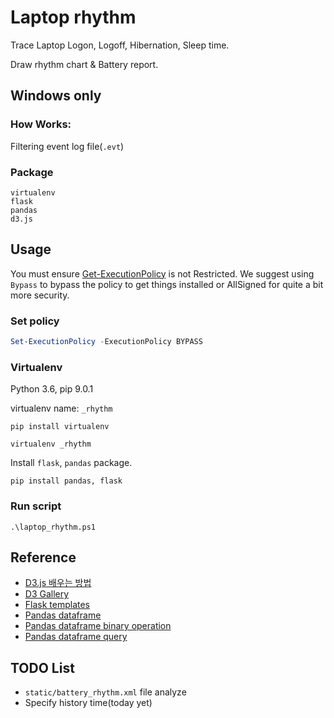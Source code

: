 # Laptop rhythm

Trace Laptop Logon, Logoff, Hibernation, Sleep time.

Draw rhythm chart & Battery report.

## Windows only

### How Works:

Filtering event log file(`.evt`)

### Package

```
virtualenv
flask
pandas
d3.js
```

## Usage

You must ensure [Get-ExecutionPolicy](//technet.microsoft.com/ko-KR/library/hh847748.aspx) is not Restricted. We suggest using `Bypass` to bypass the policy to get things installed or AllSigned for quite a bit more security.

### Set policy

```powershell
Set-ExecutionPolicy -ExecutionPolicy BYPASS
```

### Virtualenv

Python 3.6, pip 9.0.1

virtualenv name: `_rhythm`

```
pip install virtualenv

virtualenv _rhythm
```

Install `flask`, `pandas` package.

```
pip install pandas, flask
```

### Run script

```
.\laptop_rhythm.ps1
```

## Reference

- [D3.js 배우는 방법](//mobicon.tistory.com/275)  
- [D3 Gallery](//github.com/d3/d3/wiki/Gallery)  
- [Flask templates](//flask.pocoo.org/docs/0.12/templating/)  
- [Pandas dataframe](//pandas.pydata.org/pandas-docs/stable/generated/pandas.DataFrame.html)  
- [Pandas dataframe binary operation](//pandas.pydata.org/pandas-docs/stable/api.html#id4)  
- [Pandas dataframe query](//pandas.pydata.org/pandas-docs/stable/generated/pandas.DataFrame.query.html)

## TODO List

- `static/battery_rhythm.xml` file analyze  
- Specify history time(today yet)